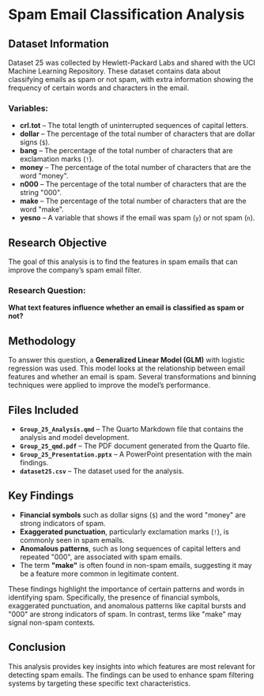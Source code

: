 # Spam Email Classification Analysis

## Dataset Information
Dataset 25 was collected by Hewlett-Packard Labs and shared with the UCI Machine Learning Repository. These dataset contains data about classifying emails as spam or not spam, with extra information showing the frequency of certain words and characters in the email.

### Variables:
- **crl.tot** – The total length of uninterrupted sequences of capital letters.
- **dollar** – The percentage of the total number of characters that are dollar signs (`$`).
- **bang** – The percentage of the total number of characters that are exclamation marks (`!`).
- **money** – The percentage of the total number of characters that are the word "money".
- **n000** – The percentage of the total number of characters that are the string "000".
- **make** – The percentage of the total number of characters that are the word "make".
- **yesno** – A variable that shows if the email was spam (`y`) or not spam (`n`).

## Research Objective
The goal of this analysis is to find the features in spam emails that can improve the company’s spam email filter.

### Research Question:
**What text features influence whether an email is classified as spam or not?**

## Methodology
To answer this question, a **Generalized Linear Model (GLM)** with logistic regression was used. This model looks at the relationship between email features and whether an email is spam. Several transformations and binning techniques were applied to improve the model’s performance.

## Files Included
- **`Group_25_Analysis.qmd`** – The Quarto Markdown file that contains the analysis and model development.
- **`Group_25_qmd.pdf`** – The PDF document generated from the Quarto file.
- **`Group_25_Presentation.pptx`** – A PowerPoint presentation with the main findings.
- **`dataset25.csv`** – The dataset used for the analysis.

## Key Findings
- **Financial symbols** such as dollar signs (`$`) and the word "money" are strong indicators of spam.
- **Exaggerated punctuation**, particularly exclamation marks (`!`), is commonly seen in spam emails.
- **Anomalous patterns**, such as long sequences of capital letters and repeated "000", are associated with spam emails.
- The term **"make"** is often found in non-spam emails, suggesting it may be a feature more common in legitimate content.
  
These findings highlight the importance of certain patterns and words in identifying spam. Specifically, the presence of financial symbols, exaggerated punctuation, and anomalous patterns like capital bursts and "000" are strong indicators of spam. In contrast, terms like "make" may signal non-spam contexts.

## Conclusion
This analysis provides key insights into which features are most relevant for detecting spam emails. The findings can be used to enhance spam filtering systems by targeting these specific text characteristics.


